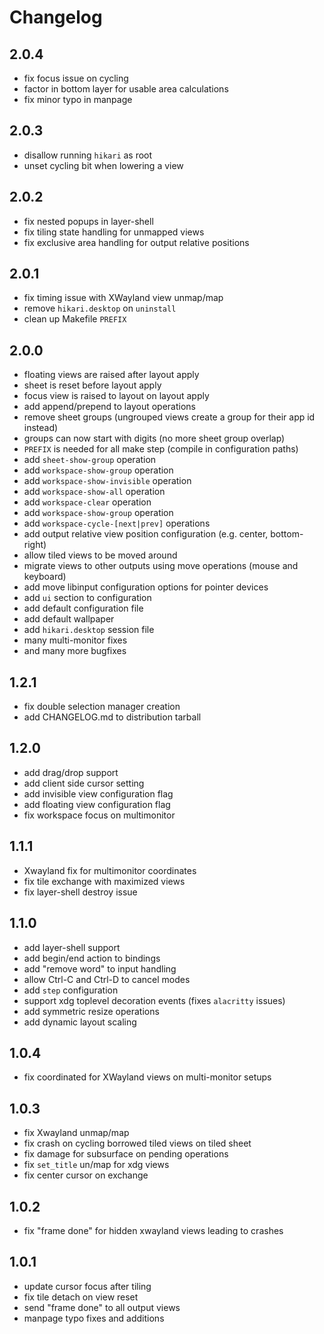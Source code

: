 # Changelog

## 2.0.4

* fix focus issue on cycling
* factor in bottom layer for usable area calculations
* fix minor typo in manpage

## 2.0.3

* disallow running `hikari` as root
* unset cycling bit when lowering a view

## 2.0.2

* fix nested popups in layer-shell
* fix tiling state handling for unmapped views
* fix exclusive area handling for output relative positions

## 2.0.1

* fix timing issue with XWayland view unmap/map
* remove `hikari.desktop` on `uninstall`
* clean up Makefile `PREFIX`

## 2.0.0

* floating views are raised after layout apply
* sheet is reset before layout apply
* focus view is raised to layout on layout apply
* add append/prepend to layout operations
* remove sheet groups (ungrouped views create a group for their app id instead)
* groups can now start with digits (no more sheet group overlap)
* `PREFIX` is needed for all make step (compile in configuration paths)
* add `sheet-show-group` operation
* add `workspace-show-group` operation
* add `workspace-show-invisible` operation
* add `workspace-show-all` operation
* add `workspace-clear` operation
* add `workspace-show-group` operation
* add `workspace-cycle-[next|prev]` operations
* add output relative view position configuration (e.g. center, bottom-right)
* allow tiled views to be moved around
* migrate views to other outputs using move operations (mouse and keyboard)
* add move libinput configuration options for pointer devices
* add `ui` section to configuration
* add default configuration file
* add default wallpaper
* add `hikari.desktop` session file
* many multi-monitor fixes
* and many more bugfixes

## 1.2.1

* fix double selection manager creation
* add CHANGELOG.md to distribution tarball

## 1.2.0

* add drag/drop support
* add client side cursor setting
* add invisible view configuration flag
* add floating view configuration flag
* fix workspace focus on multimonitor

## 1.1.1

* Xwayland fix for multimonitor coordinates
* fix tile exchange with maximized views
* fix layer-shell destroy issue

## 1.1.0

* add layer-shell support
* add begin/end action to bindings
* add "remove word" to input handling
* allow Ctrl-C and Ctrl-D to cancel modes
* add `step` configuration
* support xdg toplevel decoration events (fixes `alacritty` issues)
* add symmetric resize operations
* add dynamic layout scaling

## 1.0.4

* fix coordinated for XWayland views on multi-monitor setups

## 1.0.3

* fix Xwayland unmap/map
* fix crash on cycling borrowed tiled views on tiled sheet
* fix damage for subsurface on pending operations
* fix `set_title` un/map for xdg views
* fix center cursor on exchange

## 1.0.2

* fix "frame done" for hidden xwayland views leading to crashes

## 1.0.1

* update cursor focus after tiling
* fix tile detach on view reset
* send "frame done" to all output views
* manpage typo fixes and additions

